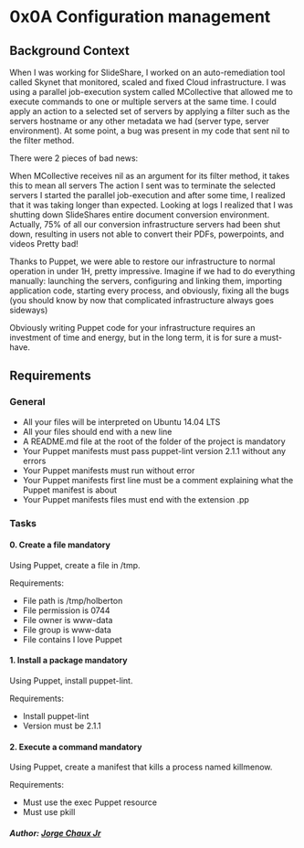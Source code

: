 # 0x0A Configuration management
## Background Context
When I was working for SlideShare, I worked on an auto-remediation tool called Skynet that monitored, scaled and fixed Cloud infrastructure. I was using a parallel job-execution system called MCollective that allowed me to execute commands to one or multiple servers at the same time. I could apply an action to a selected set of servers by applying a filter such as the servers hostname or any other metadata we had (server type, server environment). At some point, a bug was present in my code that sent nil to the filter method.

There were 2 pieces of bad news:

When MCollective receives nil as an argument for its filter method, it takes this to mean all servers
The action I sent was to terminate the selected servers
I started the parallel job-execution and after some time, I realized that it was taking longer than expected. Looking at logs I realized that I was shutting down SlideShares entire document conversion environment. Actually, 75% of all our conversion infrastructure servers had been shut down, resulting in users not able to convert their PDFs, powerpoints, and videos Pretty bad!

Thanks to Puppet, we were able to restore our infrastructure to normal operation in under 1H, pretty impressive. Imagine if we had to do everything manually: launching the servers, configuring and linking them, importing application code, starting every process, and obviously, fixing all the bugs (you should know by now that complicated infrastructure always goes sideways)

Obviously writing Puppet code for your infrastructure requires an investment of time and energy, but in the long term, it is for sure a must-have.
## Requirements
### General
- All your files will be interpreted on Ubuntu 14.04 LTS
- All your files should end with a new line
- A README.md file at the root of the folder of the project is mandatory
- Your Puppet manifests must pass puppet-lint version 2.1.1 without any errors
- Your Puppet manifests must run without error
- Your Puppet manifests first line must be a comment explaining what the Puppet manifest is about
- Your Puppet manifests files must end with the extension .pp
### Tasks

#### 0. Create a file mandatory
Using Puppet, create a file in /tmp.

Requirements:

- File path is /tmp/holberton
- File permission is 0744
- File owner is www-data
- File group is www-data
- File contains I love Puppet
#### 1. Install a package mandatory
Using Puppet, install puppet-lint.

Requirements:

- Install puppet-lint
- Version must be 2.1.1

#### 2. Execute a command mandatory
Using Puppet, create a manifest that kills a process named killmenow.

Requirements:

- Must use the exec Puppet resource
- Must use pkill

##### Author: [Jorge Chaux Jr](https://github.com/jorgechauxjr)
